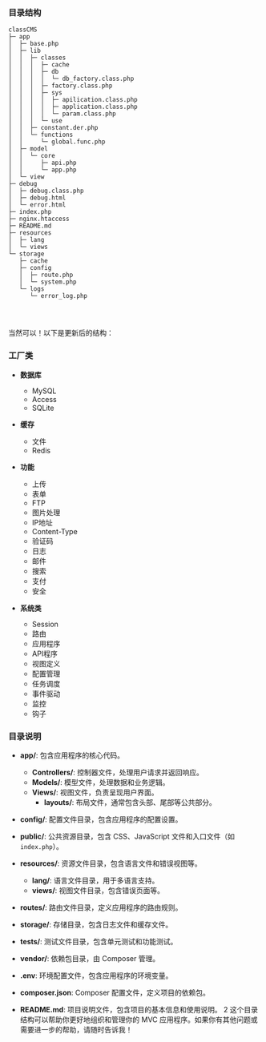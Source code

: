 ### 目录结构

```
classCMS
├─ app 
│  ├─ base.php 
│  ├─ lib 
│  │  ├─ classes 
│  │  │  ├─ cache 
│  │  │  ├─ db 
│  │  │  │  └─ db_factory.class.php 
│  │  │  ├─ factory.class.php 
│  │  │  ├─ sys 
│  │  │  │  ├─ apilication.class.php 
│  │  │  │  ├─ application.class.php 
│  │  │  │  └─ param.class.php 
│  │  │  └─ use 
│  │  ├─ constant.der.php 
│  │  └─ functions 
│  │     └─ global.func.php 
│  ├─ model 
│  │  └─ core 
│  │     ├─ api.php 
│  │     └─ app.php 
│  └─ view 
├─ debug 
│  ├─ debug.class.php 
│  ├─ debug.html 
│  └─ error.html 
├─ index.php 
├─ nginx.htaccess 
├─ README.md 
├─ resources 
│  ├─ lang 
│  └─ views 
└─ storage 
   ├─ cache 
   ├─ config 
   │  ├─ route.php 
   │  └─ system.php 
   └─ logs 
      └─ error_log.php 




```

当然可以！以下是更新后的结构：

### 工厂类
- **数据库**
  - MySQL
  - Access
  - SQLite

- **缓存**
  - 文件
  - Redis

- **功能**
  - 上传
  - 表单
  - FTP
  - 图片处理
  - IP地址
  - Content-Type
  - 验证码
  - 日志
  - 邮件
  - 搜索
  - 支付
  - 安全

- **系统类**
  - Session
  - 路由
  - 应用程序
  - API程序
  - 视图定义
  - 配置管理
  - 任务调度
  - 事件驱动
  - 监控
  - 钩子

	
	


### 目录说明

- **app/**: 包含应用程序的核心代码。
  - **Controllers/**: 控制器文件，处理用户请求并返回响应。
  - **Models/**: 模型文件，处理数据和业务逻辑。
  - **Views/**: 视图文件，负责呈现用户界面。
    - **layouts/**: 布局文件，通常包含头部、尾部等公共部分。

- **config/**: 配置文件目录，包含应用程序的配置设置。

- **public/**: 公共资源目录，包含 CSS、JavaScript 文件和入口文件（如 `index.php`）。

- **resources/**: 资源文件目录，包含语言文件和错误视图等。
  - **lang/**: 语言文件目录，用于多语言支持。
  - **views/**: 视图文件目录，包含错误页面等。

- **routes/**: 路由文件目录，定义应用程序的路由规则。

- **storage/**: 存储目录，包含日志文件和缓存文件。

- **tests/**: 测试文件目录，包含单元测试和功能测试。

- **vendor/**: 依赖包目录，由 Composer 管理。

- **.env**: 环境配置文件，包含应用程序的环境变量。

- **composer.json**: Composer 配置文件，定义项目的依赖包。

- **README.md**: 项目说明文件，包含项目的基本信息和使用说明。
2
这个目录结构可以帮助你更好地组织和管理你的 MVC 应用程序。如果你有其他问题或需要进一步的帮助，请随时告诉我！